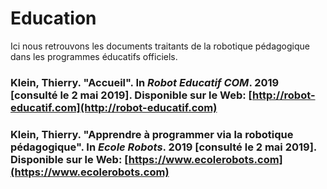 # Education

Ici nous retrouvons les documents traitants de la robotique pédagogique dans les programmes éducatifs officiels.

### Klein, Thierry. "Accueil". In _Robot Educatif COM_. 2019 [consulté le 2 mai 2019]. Disponible sur le Web: [http://robot-educatif.com](http://robot-educatif.com)

### Klein, Thierry. "Apprendre à programmer via la robotique pédagogique". In _Ecole Robots_. 2019 [consulté le 2 mai 2019]. Disponible sur le Web: [https://www.ecolerobots.com](https://www.ecolerobots.com)
